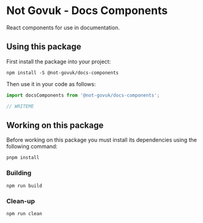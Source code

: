 Not Govuk - Docs Components
===

React components for use in documentation.


Using this package
------------------

First install the package into your project:

```shell
npm install -S @not-govuk/docs-components
```

Then use it in your code as follows:

```js
import docsComponents from '@not-govuk/docs-components';

// WRITEME

```


Working on this package
-----------------------

Before working on this package you must install its dependencies using
the following command:

```shell
pnpm install
```


### Building

```shell
npm run build
```


### Clean-up

```shell
npm run clean
```
